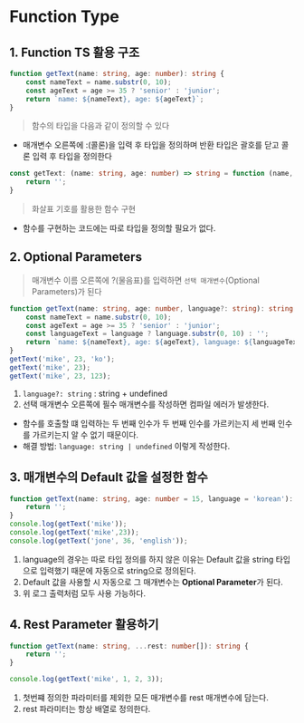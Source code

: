 # Function Type
## 1. Function TS 활용 구조
```ts
function getText(name: string, age: number): string {
    const nameText = name.substr(0, 10);
    const ageText = age >= 35 ? 'senior' : 'junior';
    return `name: ${nameText}, age: ${ageText}`;
}
```
> 함수의 타입을 다음과 같이 정의할 수 있다
-  매개변수 오른쪽에 :(콜론)을 입력 후 타입을 정의하며 반환 타입은 괄호를 닫고 콜론 입력 후 타입을 정의한다

```ts
const getText: (name: string, age: number) => string = function (name, age) {
    return '';
}
```
> 화살표 기호를 활용한 함수 구현
- 함수를 구현하는 코드에는 따로 타입을 정의할 필요가 없다.


## 2. Optional Parameters
> 매개변수 이름 오른쪽에 ?(물음표)를 입력하면 `선택 매개변수`(Optional Parameters)가 된다
```ts
function getText(name: string, age: number, language?: string): string {
    const nameText = name.substr(0, 10);
    const ageText = age >= 35 ? 'senior' : 'junior';
    const languageText = language ? language.substr(0, 10) : '';
    return `name: ${nameText}, age: ${ageText}, language: ${languageText}`;
}
getText('mike', 23, 'ko');
getText('mike', 23);
getText('mike', 23, 123);
```
1. `language?: string` : string + undefined 
2. 선택 매개변수 오른쪽에 필수 매개변수를 작성하면 컴파일 에러가 발생한다.
 - 함수를 호출할 떄 입력하는 두 번째 인수가 두 번째 인수를 가르키는지 세 번째 인수를 가르키는지 알 수 없기 때문이다.
 - 해결 방법: `language: string | undefined` 이렇게 작성한다.

## 3. 매개변수의 Default 값을 설정한 함수
```ts
function getText(name: string, age: number = 15, language = 'korean'): string {
    return '';
}
console.log(getText('mike'));
console.log(getText('mike',23));
console.log(getText('jone', 36, 'english'));
```
1. language의 경우는 따로 타입 정의를 하지 않은 이유는 Default 값을 string 타입으로 입력했기 때문에 자동으로 string으로 정의된다.
2. Default 값을 사용할 시 자동으로 그 매개변수는 **Optional Parameter**가 된다.
3. 위 로그 출력처럼 모두 사용 가능하다.

## 4. Rest Parameter 활용하기
```ts
function getText(name: string, ...rest: number[]): string {
    return '';
}

console.log(getText('mike', 1, 2, 3));
```
1. 첫번쨰 정의한 파라미터를 제외한 모든 매개변수를 rest 매개변수에 담는다.
2. rest 파라미터는 항상 배열로 정의한다.
